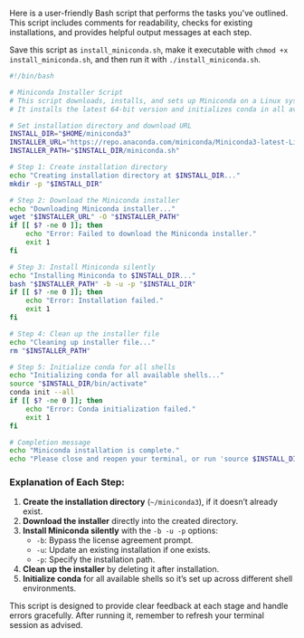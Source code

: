 Here is a user-friendly Bash script that performs the tasks you've outlined. This script includes comments for readability, checks for existing installations, and provides helpful output messages at each step.

Save this script as `install_miniconda.sh`, make it executable with `chmod +x install_miniconda.sh`, and then run it with `./install_miniconda.sh`.

```bash
#!/bin/bash

# Miniconda Installer Script
# This script downloads, installs, and sets up Miniconda on a Linux system.
# It installs the latest 64-bit version and initializes conda in all available shells.

# Set installation directory and download URL
INSTALL_DIR="$HOME/miniconda3"
INSTALLER_URL="https://repo.anaconda.com/miniconda/Miniconda3-latest-Linux-x86_64.sh"
INSTALLER_PATH="$INSTALL_DIR/miniconda.sh"

# Step 1: Create installation directory
echo "Creating installation directory at $INSTALL_DIR..."
mkdir -p "$INSTALL_DIR"

# Step 2: Download the Miniconda installer
echo "Downloading Miniconda installer..."
wget "$INSTALLER_URL" -O "$INSTALLER_PATH"
if [[ $? -ne 0 ]]; then
    echo "Error: Failed to download the Miniconda installer."
    exit 1
fi

# Step 3: Install Miniconda silently
echo "Installing Miniconda to $INSTALL_DIR..."
bash "$INSTALLER_PATH" -b -u -p "$INSTALL_DIR"
if [[ $? -ne 0 ]]; then
    echo "Error: Installation failed."
    exit 1
fi

# Step 4: Clean up the installer file
echo "Cleaning up installer file..."
rm "$INSTALLER_PATH"

# Step 5: Initialize conda for all shells
echo "Initializing conda for all available shells..."
source "$INSTALL_DIR/bin/activate"
conda init --all
if [[ $? -ne 0 ]]; then
    echo "Error: Conda initialization failed."
    exit 1
fi

# Completion message
echo "Miniconda installation is complete."
echo "Please close and reopen your terminal, or run 'source $INSTALL_DIR/bin/activate' to start using conda."
```

### Explanation of Each Step:
1. **Create the installation directory** (`~/miniconda3`), if it doesn’t already exist.
2. **Download the installer** directly into the created directory.
3. **Install Miniconda silently** with the `-b -u -p` options:
   - `-b`: Bypass the license agreement prompt.
   - `-u`: Update an existing installation if one exists.
   - `-p`: Specify the installation path.
4. **Clean up the installer** by deleting it after installation.
5. **Initialize conda** for all available shells so it’s set up across different shell environments.

This script is designed to provide clear feedback at each stage and handle errors gracefully. After running it, remember to refresh your terminal session as advised.
